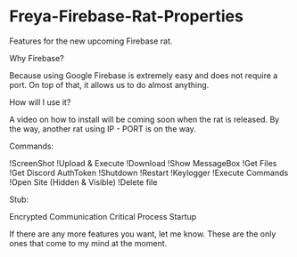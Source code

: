 # Freya-Firebase-Rat-Properties
Features for the new upcoming Firebase rat.

Why Firebase?

Because using Google Firebase is extremely easy and does not require a port. On top of that, it allows us to do almost anything.

How will I use it?

A video on how to install will be coming soon when the rat is released. By the way, another rat using IP - PORT is on the way.

Commands:


!ScreenShot
!Upload & Execute
!Download
!Show MessageBox
!Get Files
!Get Discord AuthToken
!Shutdown 
!Restart
!Keylogger
!Execute Commands
!Open Site (Hidden & Visible)
!Delete file

Stub:


Encrypted Communication
Critical Process
Startup

If there are any more features you want, let me know. These are the only ones that come to my mind at the moment.
